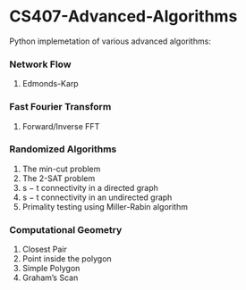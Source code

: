 # CS407-Advanced-Algorithms

Python implemetation of various advanced algorithms:

### Network Flow
1. Edmonds-Karp
### Fast Fourier Transform
1. Forward/Inverse FFT
### Randomized Algorithms
1. The min-cut problem
2. The 2-SAT problem
3. s − t connectivity in a directed graph
4. s − t connectivity in an undirected graph
5.  Primality testing using Miller-Rabin algorithm
### Computational Geometry
1. Closest Pair
2. Point inside the polygon
3. Simple Polygon
4. Graham’s Scan
